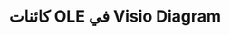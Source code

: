 ﻿---
title: كائنات OLE في Visio Diagram
type: docs
weight: 230
url: /ar/java/ole-objects-in-visio-diagram/
---
